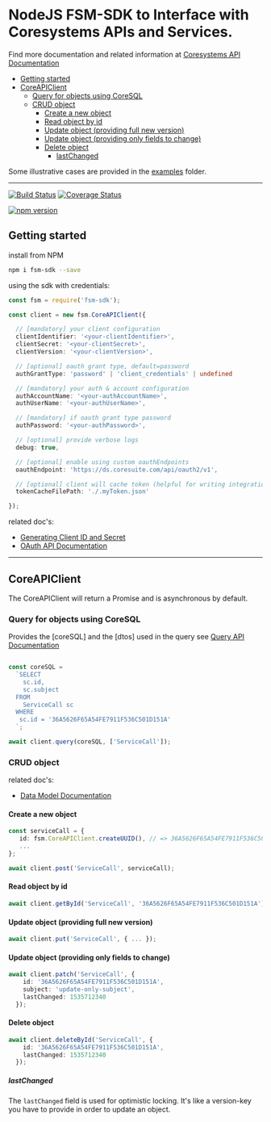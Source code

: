 # NodeJS FSM-SDK to Interface with Coresystems APIs and Services.
Find more documentation and related information at [Coresystems API Documentation](https://docs.coresystems.net/dev-index.html)

- [Getting started](#getting-started)
- [CoreAPIClient](#coreapiclient)
  * [Query for objects using CoreSQL](#query-for-objects-using-coresql)
  * [CRUD object](#crud-object)
    + [Create a new object](#create-a-new-object)
    + [Read object by id](#read-object-by-id)
    + [Update object (providing full new version)](#update-object--providing-full-new-version-)
    + [Update object (providing only fields to change)](#update-object--providing-only-fields-to-change-)
    + [Delete object](#delete-object)
      - [lastChanged](#lastchanged)

Some illustrative cases are provided in the [examples](https://github.com/coresystemsFSM/fsm-sdk/tree/master/examples) folder.

---

[![Build Status](https://travis-ci.org/coresystemsFSM/fsm-sdk.svg?branch=master)](https://travis-ci.org/coresystemsFSM/fsm-sdk) [![Coverage Status](https://coveralls.io/repos/github/coresystemsFSM/fsm-sdk/badge.svg?branch=master)](https://coveralls.io/github/coresystemsFSM/fsm-sdk?branch=master)


[![npm version](https://badge.fury.io/js/fsm-sdk.svg)](https://badge.fury.io/js/fsm-sdk)

## Getting started

install from NPM
```bash
npm i fsm-sdk --save
```

using the sdk with credentials:
```typescript
const fsm = require('fsm-sdk');

const client = new fsm.CoreAPIClient({

  // [mandatory] your client configuration
  clientIdentifier: '<your-clientIdentifier>',
  clientSecret: '<your-clientSecret>',
  clientVersion: '<your-clientVersion>',

  // [optional] oauth grant type, default=password
  authGrantType: 'password' | 'client_credentials' | undefined

  // [mandatory] your auth & account configuration
  authAccountName: '<your-authAccountName>',
  authUserName: '<your-authUserName>',

  // [mandatory] if oauth grant type password
  authPassword: '<your-authPassword>',

  // [optional] provide verbose logs
  debug: true,

  // [optional] enable using custom oauthEndpoints
  oauthEndpoint: 'https://ds.coresuite.com/api/oauth2/v1',

  // [optional] client will cache token (helpful for writing integration tests)
  tokenCacheFilePath: './.myToken.json'

});
```

related doc's:
- [Generating Client ID and Secret](https://docs.coresystems.net/admin/account.html#wow7)
- [OAuth API Documentation](https://docs.coresystems.net/api/oauth.html#wow1)


---

## CoreAPIClient

The CoreAPIClient will return a Promise and is asynchronous by default.

### Query for objects using CoreSQL

Provides the [coreSQL] and the [dtos] used in the query
see [Query API Documentation](https://docs.coresystems.net/api/query-api.html)

```typescript

const coreSQL =
  `SELECT
    sc.id,
    sc.subject
  FROM
    ServiceCall sc
  WHERE
   sc.id = '36A5626F65A54FE7911F536C501D151A'
  `;

await client.query(coreSQL, ['ServiceCall']);
```

### CRUD object

related doc's:
- [Data Model Documentation](https://docs.coresystems.net/api/data-model.html)

#### Create a new object

```typescript
const serviceCall = {
   id: fsm.CoreAPIClient.createUUID(), // => 36A5626F65A54FE7911F536C501D151A
   ...
};

await client.post('ServiceCall', serviceCall);
```

#### Read object by id

```typescript
await client.getById('ServiceCall', '36A5626F65A54FE7911F536C501D151A');
```

#### Update object (providing full new version)

```typescript
await client.put('ServiceCall', { ... });
```

#### Update object (providing only fields to change)

```typescript
await client.patch('ServiceCall', {
    id: '36A5626F65A54FE7911F536C501D151A',
    subject: 'update-only-subject',
    lastChanged: 1535712340
  });
```

#### Delete object

```typescript
await client.deleteById('ServiceCall', {
    id: '36A5626F65A54FE7911F536C501D151A',
    lastChanged: 1535712340
  });
```

##### lastChanged

The `lastChanged` field is used for optimistic locking.
It's like a version-key you have to provide in order to update an object.
